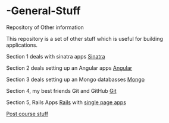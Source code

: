 # -General-Stuff
Repository of Other information

This repository is a set of other stuff which is useful for building applications.

Section 1 deals with sinatra apps 
[Sinatra](https://github.com/timoxman/-General-Stuff/wiki/Sinatra)

Section 2 deals setting up an Angular apps
[Angular](https://github.com/timoxman/-General-Stuff/wiki/Angular)


Section 3 deals setting up an Mongo databasses
[Mongo](https://github.com/timoxman/-General-Stuff/wiki/Mongo)

Section 4, my best friends Git and GitHub 
[Git](https://github.com/timoxman/-General-Stuff/wiki/Github)

Section 5, Rails Apps 
[Rails](https://github.com/timoxman/-General-Stuff/wiki/Rails)
with [single page apps](https://github.com/timoxman/-General-Stuff/wiki/Single-Page-Apps)

[Post course stuff](https://github.com/timoxman/-General-Stuff/wiki/postcourse)

